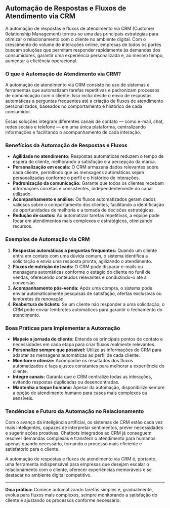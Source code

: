 ## Automação de Respostas e Fluxos de Atendimento via CRM

A automação de respostas e fluxos de atendimento via CRM (Customer Relationship Management) tornou-se uma das principais estratégias para otimizar o relacionamento com o cliente no ambiente digital. Com o crescimento do volume de interações online, empresas de todos os portes buscam soluções que permitam responder rapidamente às demandas dos consumidores, garantir uma experiência personalizada e, ao mesmo tempo, aumentar a eficiência operacional.

### O que é Automação de Atendimento via CRM?

A automação de atendimento via CRM consiste no uso de sistemas e ferramentas que automatizam tarefas repetitivas e padronizam processos de comunicação com o cliente. Isso inclui desde o envio de respostas automáticas a perguntas frequentes até a criação de fluxos de atendimento personalizados, baseados no comportamento e histórico de cada consumidor.

Essas soluções integram diferentes canais de contato — como e-mail, chat, redes sociais e telefone — em uma única plataforma, centralizando informações e facilitando o acompanhamento de cada interação.

### Benefícios da Automação de Respostas e Fluxos

- **Agilidade no atendimento:** Respostas automáticas reduzem o tempo de espera do cliente, melhorando a satisfação e a percepção da marca.
- **Personalização em escala:** O CRM armazena dados relevantes sobre cada cliente, permitindo que as mensagens automáticas sejam personalizadas conforme o perfil e o histórico de interações.
- **Padronização da comunicação:** Garante que todos os clientes recebam informações corretas e consistentes, independentemente do canal utilizado.
- **Acompanhamento e análise:** Os fluxos automatizados geram dados valiosos sobre o comportamento dos clientes, facilitando a identificação de oportunidades de melhoria e a tomada de decisões estratégicas.
- **Redução de custos:** Ao automatizar tarefas repetitivas, a equipe pode focar em atendimentos mais complexos e estratégicos, otimizando recursos.

### Exemplos de Automação via CRM

1. **Respostas automáticas a perguntas frequentes:** Quando um cliente entra em contato com uma dúvida comum, o sistema identifica a solicitação e envia uma resposta pronta, agilizando o atendimento.
2. **Fluxos de nutrição de leads:** O CRM pode disparar e-mails ou mensagens automáticas conforme o estágio do cliente no funil de vendas, oferecendo conteúdos relevantes e conduzindo-o até a conversão.
3. **Acompanhamento pós-venda:** Após uma compra, o sistema pode enviar automaticamente pesquisas de satisfação, ofertas exclusivas ou lembretes de renovação.
4. **Reabertura de tickets:** Se um cliente não responder a uma solicitação, o CRM pode enviar lembretes automáticos para garantir o fechamento do atendimento.

### Boas Práticas para Implementar a Automação

- **Mapeie a jornada do cliente:** Entenda os principais pontos de contato e necessidades em cada etapa para criar fluxos realmente relevantes.
- **Personalize sempre que possível:** Utilize as informações do CRM para adaptar as mensagens automáticas ao perfil de cada cliente.
- **Monitore e otimize:** Acompanhe os resultados dos fluxos automatizados e faça ajustes constantes para melhorar a experiência do cliente.
- **Integre canais:** Garanta que o CRM centralize todas as interações, evitando respostas duplicadas ou desencontradas.
- **Mantenha o toque humano:** Apesar da automação, disponibilize sempre a opção de atendimento humano para casos mais complexos ou sensíveis.

### Tendências e Futuro da Automação no Relacionamento

Com o avanço da inteligência artificial, os sistemas de CRM estão cada vez mais inteligentes, capazes de interpretar sentimentos, prever necessidades e sugerir ações proativas. Chatbots integrados ao CRM já conseguem resolver demandas complexas e transferir o atendimento para humanos apenas quando necessário, tornando o processo mais eficiente e satisfatório para o cliente.

A automação de respostas e fluxos de atendimento via CRM é, portanto, uma ferramenta indispensável para empresas que desejam escalar o relacionamento com o cliente, oferecer experiências memoráveis e se destacar no ambiente digital competitivo.

---

**Dica prática:** Comece automatizando tarefas simples e, gradualmente, evolua para fluxos mais complexos, sempre monitorando a satisfação do cliente e ajustando os processos conforme necessário.